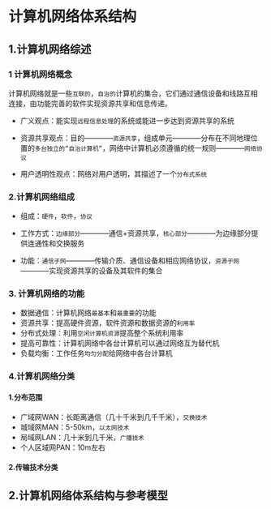 # 计算机网络体系结构


## 1.计算机网络综述

### 1 计算机网络概念

计算机网络就是一些`互联的`，`自治的`计算机的集合，它们通过通信设备和线路互相连接，由功能完善的软件实现资源共享和信息传递。


- 广义观点：能实现`远程信息处理`的系统或能进一步达到资源共享的系统

- 资源共享观点：目的————`资源共享`，组成单元————分布在不同地理位置的`多台独立的“自治计算机”`，网络中计算机必须遵循的统一规则————`网络协议`

- 用户透明性观点：网络对用户透明，其描述了一个`分布式系统`

### 2.计算机网络组成


- 组成：`硬件`，`软件`，`协议`

- 工作方式：`边缘部分`————通信+资源共享，`核心部分`————为边缘部分提供连通性和交换服务

- 功能：`通信子网`————传输介质、通信设备和相应网络协议，`资源子网`————实现资源共享的设备及其软件的集合


### 3. 计算机网络的功能

- 数据通信：计算机网络`最基本`和`最重要`的功能
- 资源共享：提高硬件资源，软件资源和数据资源的`利用率`
- 分布式处理：利用`空闲计算机资源`提高整个系统利用率
- 提高可靠性：计算机网络中各台计算机可以通过网络互为替代机
- 负载均衡：工作任务`均匀分配`给网络中各台计算机

### 4.计算机网络分类

#### 1.分布范围

- 广域网WAN：长距离通信（几十千米到几千千米），`交换技术`
- 城域网MAN：5-50km，`以太网技术`
- 局域网LAN：几十米到几千米，`广播技术`
- 个人区域网PAN：10m左右

#### 2.传输技术分类

## 2.计算机网络体系结构与参考模型